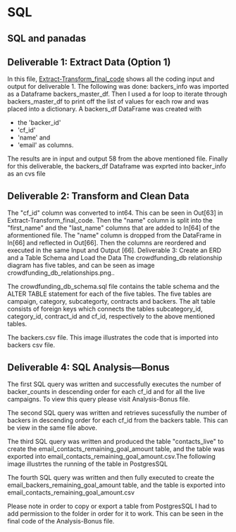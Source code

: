 # SQL
## SQL and panadas
## Deliverable 1: Extract Data (Option 1)
In this file, [Extract-Transform_final_code](#) shows all the coding input and output for deliverable 1. The following was done: backers_info was imported as a Dataframe backers_master_df. Then I used a for loop to iterate through backers_master_df to print off the list of values for each row and was placed into a dictionary. A backers_df DataFrame was created with

- the 'backer_id'
- 'cf_id'
- 'name' and
- 'email' as columns.

The results are in input and output 58 from the above mentioned file. Finally for this deliverable, the backers_df Dataframe was exprted into backer_info as an cvs file

## Deliverable 2: Transform and Clean Data
The "cf_id" column was converted to int64. This can be seen in Out[63] in Extract-Transform_final_code.
Then the "name" column is split into the "first_name" and the "last_name" columns that are added to In[64] of the aformentioned file.
The "name" column is dropped from the DataFrame in In[66] and reflected in Out[66]. Then the columns are reordered and executed in the same Input and Output [66].
Deliverable 3: Create an ERD and a Table Schema and Load the Data
The crowdfunding_db relationship diagram has five tables, and can be seen as image
crowdfunding_db_relationships.png..

The crowdfunding_db_schema.sql file contains the table schema and the ALTER TABLE statement for each of the five tables. The five tables are campaign, category, subcategorty, contracts and backers. The alt table consists of foreign keys which connects the tables subcategory_id, category_id, contract_id and cf_id, respectively to the above mentioned tables.

The backers.csv file. This image illustrates the code that is imported into backers csv file. 

## Deliverable 4: SQL Analysis—Bonus
The first SQL query was written and successfully executes the number of backer_counts in descending order for each cf_id and for all the live campaigns. To view this query please visit Analysis-Bonus file.

The second SQL query was written and retrieves sucessfully the number of backers in descending order for each cf_id from the backers table. This can be view in the same file above.

The third SQL query was written and produced the table "contacts_live" to create the email_contacts_remaining_goal_amount table, and the table was exported into email_contacts_remaining_goal_amount.csv.The following image illustrtes the running of the table in PostgresSQL 

The fourth SQL query was written and then fully executed to create the email_backers_remaining_goal_amount table, and the table is exported into email_contacts_remaining_goal_amount.csv 

Please note in order to copy or export a table from PostgresSQL I had to add permission to the folder in order for it to work. This can be seen in the final code of the Analysis-Bonus file.

